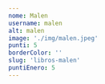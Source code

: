```yaml
---
nome: Malen
username: malen
alt: malen
image: './img/malen.jpeg'
punti: 5
borderColor: ''
slug: 'libros-malen'
puntiEnero: 5
---
```

